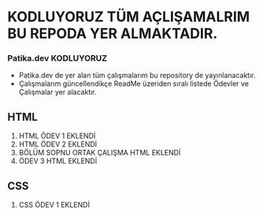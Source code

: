 # KODLUYORUZ TÜM AÇLIŞAMALRIM BU REPODA YER ALMAKTADIR.
### Patika.dev KODLUYORUZ
* Patika.dev de yer alan tüm çalışmalarım bu repository de yayınlanacaktır.
* Çalışmalarım güncellendikçe ReadMe üzeriden sıralı listede Ödevler ve Çalışmalar yer alacaktır.

HTML
---
1. HTML ÖDEV 1 EKLENDİ
2. HTML ÖDEV 2 EKLENDİ
3. BÖLÜM SOPNU ORTAK ÇALIŞMA HTML EKLENDİ
4. ÖDEV 3 HTML EKLENDİ

CSS
---
1. CSS ÖDEV 1 EKLENDİ
